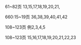 61~82页
13,15,17,18,19,20,21,

660:15~19页
36,38,39,40,41,42

108~123页
例2,3,4,5

108~123页
15,16,17,18,19,20,21,22,23